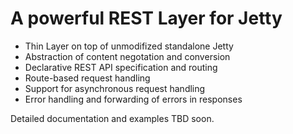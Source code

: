 A powerful REST Layer for Jetty
===========================================

* Thin Layer on top of unmodifized standalone Jetty
* Abstraction of content negotation and conversion 
* Declarative REST API specification and routing
* Route-based request handling
* Support for asynchronous request handling
* Error handling and forwarding of errors in responses


Detailed documentation and examples TBD soon.
